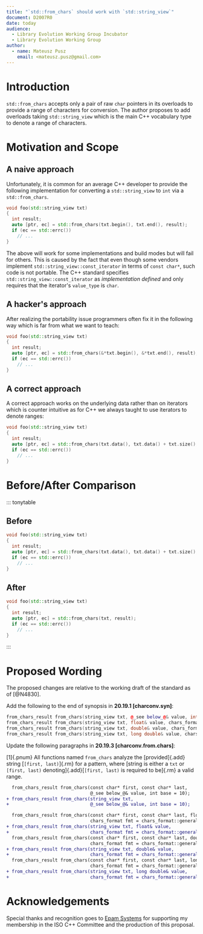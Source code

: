 ```yaml
---
title: "`std::from_chars` should work with `std::string_view`"
document: D2007R0
date: today
audience:
  - Library Evolution Working Group Incubator
  - Library Evolution Working Group
author:
  - name: Mateusz Pusz
    email: <mateusz.pusz@gmail.com>
---
```



# Introduction

`std::from_chars` accepts only a pair of raw `char` pointers in its overloads to provide
a range of characters for conversion. The author proposes to add overloads taking
`std::string_view` which is the main C++ vocabulary type to denote a range of characters.


# Motivation and Scope

## A naive approach

Unfortunately, it is common for an average C++ developer to provide the following implementation
for converting a `std::string_view` to `int` via a `std::from_chars`.

```cpp
void foo(std::string_view txt)
{
  int result;
  auto [ptr, ec] = std::from_chars(txt.begin(), txt.end(), result);
  if (ec == std::errc())
    // ...
}
```

The above will work for some implementations and build modes but will fail for others.
This is caused by the fact that even though some vendors implement
`std::string_view::const_iterator` in terms of `const char*`, such code is not portable.
The C++ standard specifies `std::string_view::const_iterator` as _implementation defined_
and only requires that the iterator's `value_type` is `char`.

## A hacker's approach

After realizing the portability issue programmers often fix it in the following way which
is far from what we want to teach:

```cpp
void foo(std::string_view txt)
{
  int result;
  auto [ptr, ec] = std::from_chars(&*txt.begin(), &*txt.end(), result);
  if (ec == std::errc())
    // ...
}
```

## A correct approach

A correct approach works on the underlying data rather than on iterators which is counter
intuitive as for C++ we always taught to use iterators to denote ranges:

```cpp
void foo(std::string_view txt)
{
  int result;
  auto [ptr, ec] = std::from_chars(txt.data(), txt.data() + txt.size(), result);
  if (ec == std::errc())
    // ...
}
```


# Before/After Comparison

::: tonytable

## Before

```cpp
void foo(std::string_view txt)
{
  int result;
  auto [ptr, ec] = std::from_chars(txt.data(), txt.data() + txt.size(), result);
  if (ec == std::errc())
    // ...
}
```

## After

```cpp
void foo(std::string_view txt)
{
  int result;
  auto [ptr, ec] = std::from_chars(txt, result);
  if (ec == std::errc())
    // ...
}
```

:::


# Proposed Wording

The proposed changes are relative to the working draft of the standard as of [@N4830].

Add the following to the end of synopsis in **20.19.1 [charconv.syn]**:

```cpp
from_chars_result from_chars(string_view txt, @_see below_@& value, int base = 10);
from_chars_result from_chars(string_view txt, float& value, chars_format fmt = chars_format::general);
from_chars_result from_chars(string_view txt, double& value, chars_format fmt = chars_format::general);
from_chars_result from_chars(string_view txt, long double& value, chars_format fmt = chars_format::general);
```

Update the following paragraphs in **20.19.3 [charconv.from.chars]**:

[1]{.pnum} All functions named `from_chars` analyze the [provided]{.add} string
[`[first, last)`]{.rm} for a pattern, where [string is either a `txt` or `[first, last)`
denoting]{.add}[`[first, last)` is required to be]{.rm} a valid range.

```diff
  from_chars_result from_chars(const char* first, const char* last,
                               @_see below_@& value, int base = 10);
+ from_chars_result from_chars(string_view txt,
+                              @_see below_@& value, int base = 10);
```

```diff
  from_chars_result from_chars(const char* first, const char* last, float& value,
                               chars_format fmt = chars_format::general);
+ from_chars_result from_chars(string_view txt, float& value,
+                              chars_format fmt = chars_format::general);
  from_chars_result from_chars(const char* first, const char* last, double& value,
                               chars_format fmt = chars_format::general);
+ from_chars_result from_chars(string_view txt, double& value,
+                              chars_format fmt = chars_format::general);
  from_chars_result from_chars(const char* first, const char* last, long double& value,
                               chars_format fmt = chars_format::general);
+ from_chars_result from_chars(string_view txt, long double& value,
+                              chars_format fmt = chars_format::general);
```

# Acknowledgements

Special thanks and recognition goes to [Epam Systems](http://www.epam.com) for supporting my
membership in the ISO C++ Committee and the production of this proposal.
